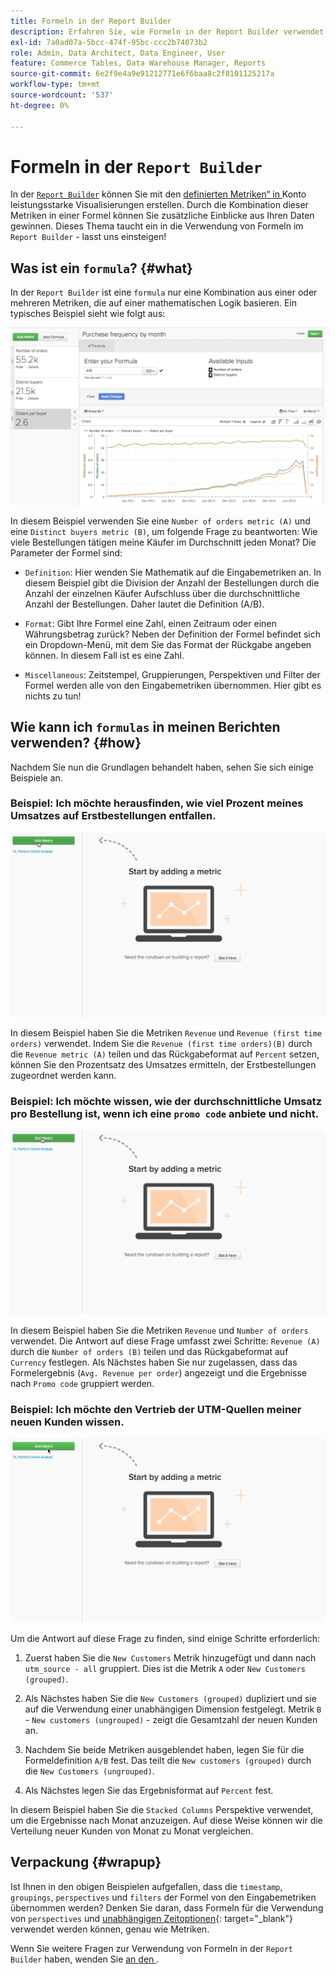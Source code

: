 ```yaml
---
title: Formeln in der Report Builder
description: Erfahren Sie, wie Formeln in der Report Builder verwendet werden können.
exl-id: 7a0ad07a-5bcc-474f-95bc-ccc2b74073b2
role: Admin, Data Architect, Data Engineer, User
feature: Commerce Tables, Data Warehouse Manager, Reports
source-git-commit: 6e2f9e4a9e91212771e6f6baa8c2f8101125217a
workflow-type: tm+mt
source-wordcount: '537'
ht-degree: 0%

---
```


# Formeln in der `Report Builder`

In der [`Report Builder`](../../tutorials/using-visual-report-builder.md) können Sie mit den [definierten Metriken“ in ](../../data-user/reports/ess-manage-data-metrics.md) Konto leistungsstarke Visualisierungen erstellen. Durch die Kombination dieser Metriken in einer Formel können Sie zusätzliche Einblicke aus Ihren Daten gewinnen. Dieses Thema taucht ein in die Verwendung von Formeln im `Report Builder` - lasst uns einsteigen!

## Was ist ein `formula`? {#what}

In der `Report Builder` ist eine `formula` nur eine Kombination aus einer oder mehreren Metriken, die auf einer mathematischen Logik basieren. Ein typisches Beispiel sieht wie folgt aus:

![](../../assets/formula-example.png)

In diesem Beispiel verwenden Sie eine `Number of orders metric (A)` und eine `Distinct buyers metric (B)`, um folgende Frage zu beantworten: Wie viele Bestellungen tätigen meine Käufer im Durchschnitt jeden Monat? Die Parameter der Formel sind:

* `Definition`: Hier wenden Sie Mathematik auf die Eingabemetriken an. In diesem Beispiel gibt die Division der Anzahl der Bestellungen durch die Anzahl der einzelnen Käufer Aufschluss über die durchschnittliche Anzahl der Bestellungen. Daher lautet die Definition (A/B).

* `Format`: Gibt Ihre Formel eine Zahl, einen Zeitraum oder einen Währungsbetrag zurück? Neben der Definition der Formel befindet sich ein Dropdown-Menü, mit dem Sie das Format der Rückgabe angeben können. In diesem Fall ist es eine Zahl.

* `Miscellaneous`: Zeitstempel, Gruppierungen, Perspektiven und Filter der Formel werden alle von den Eingabemetriken übernommen. Hier gibt es nichts zu tun!

## Wie kann ich `formulas` in meinen Berichten verwenden? {#how}

Nachdem Sie nun die Grundlagen behandelt haben, sehen Sie sich einige Beispiele an.

### Beispiel: Ich möchte herausfinden, wie viel Prozent meines Umsatzes auf Erstbestellungen entfallen.

![Verwendung von Formeln zur Ermittlung des Prozentsatzes des Umsatzes, der Erstbestellungen zugeordnet wird](../../assets/first_time_orders.gif)

In diesem Beispiel haben Sie die Metriken `Revenue` und `Revenue (first time orders)` verwendet. Indem Sie die `Revenue (first time orders)(B)` durch die `Revenue metric (A)` teilen und das Rückgabeformat auf `Percent` setzen, können Sie den Prozentsatz des Umsatzes ermitteln, der Erstbestellungen zugeordnet werden kann.

### Beispiel: Ich möchte wissen, wie der durchschnittliche Umsatz pro Bestellung ist, wenn ich eine `promo code` anbiete und nicht.

![Verwendung von Formeln zur Ermittlung des durchschnittlichen Umsatzes pro Bestellung mit und ohne Promo-Codes](../../assets/promo_code.gif)

In diesem Beispiel haben Sie die Metriken `Revenue` und `Number of orders` verwendet. Die Antwort auf diese Frage umfasst zwei Schritte: `Revenue (A)` durch die `Number of orders (B)` teilen und das Rückgabeformat auf `Currency` festlegen. Als Nächstes haben Sie nur zugelassen, dass das Formelergebnis (`Avg. Revenue per order`) angezeigt und die Ergebnisse nach `Promo code` gruppiert werden.

### Beispiel: Ich möchte den Vertrieb der UTM-Quellen meiner neuen Kunden wissen.

![Verwendung von Formeln zur Ermittlung der Verteilung der UTM-Quellen neuer Kunden](../../assets/distro.gif)

Um die Antwort auf diese Frage zu finden, sind einige Schritte erforderlich:

1. Zuerst haben Sie die `New Customers` Metrik hinzugefügt und dann nach `utm_source - all` gruppiert. Dies ist die Metrik `A` oder `New Customers (grouped)`.

1. Als Nächstes haben Sie die `New Customers (grouped)` dupliziert und sie auf die Verwendung einer unabhängigen Dimension festgelegt. Metrik `B` - `New customers (ungrouped)` - zeigt die Gesamtzahl der neuen Kunden an.

1. Nachdem Sie beide Metriken ausgeblendet haben, legen Sie für die Formeldefinition `A/B` fest. Das teilt die `New customers (grouped)` durch die `New Customers (ungrouped)`.

1. Als Nächstes legen Sie das Ergebnisformat auf `Percent` fest.

In diesem Beispiel haben Sie die `Stacked Columns` Perspektive verwendet, um die Ergebnisse nach Monat anzuzeigen. Auf diese Weise können wir die Verteilung neuer Kunden von Monat zu Monat vergleichen.

## Verpackung {#wrapup}

Ist Ihnen in den obigen Beispielen aufgefallen, dass die `timestamp`, `groupings`, `perspectives` und `filters` der Formel von den Eingabemetriken übernommen werden? Denken Sie daran, dass Formeln für die Verwendung von `perspectives` und [unabhängigen Zeitoptionen](../../tutorials/time-options-visual-rpt-bldr.md){: target="_blank"} verwendet werden können, genau wie Metriken.

Wenn Sie weitere Fragen zur Verwendung von Formeln in der `Report Builder` haben, wenden Sie [ an den ](https://experienceleague.adobe.com/docs/commerce-knowledge-base/kb/troubleshooting/miscellaneous/mbi-service-policies.html?lang=de).
